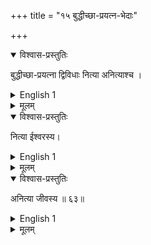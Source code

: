 +++
title = "१५ बुद्धीच्छा-प्रयत्न-भेदाः"

+++
<details open><summary>विश्वास-प्रस्तुतिः</summary>

बुद्धीच्छा-प्रयत्ना द्विविधाः नित्या अनित्याश्च ।
</details>

<details><summary>English 1</summary>

Understanding, Desire and Effort are of 2 types - Eternal and Transient.
</details>

<details><summary>मूलम्</summary>

बुद्धीच्छा प्रयत्ना द्विविधाः नित्या अनित्याश्च ।
</details>


<details open><summary>विश्वास-प्रस्तुतिः</summary>

नित्या ईश्वरस्य। 
</details>

<details><summary>English 1</summary>

Eternal is Lord's
</details>

<details><summary>मूलम्</summary>

नित्या ईश्वरस्य। 
</details>


<details open><summary>विश्वास-प्रस्तुतिः</summary>

अनित्या जीवस्य ॥ ६३॥
</details>

<details><summary>English 1</summary>

Transient is individual soul's
</details>

<details><summary>मूलम्</summary>

अनित्या जीवस्य ॥ ६३॥
</details>
